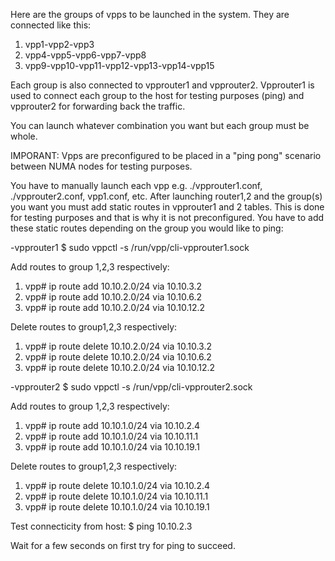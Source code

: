 Here are the groups of vpps to be launched in the system. They are connected 
like this:

1. vpp1-vpp2-vpp3
2. vpp4-vpp5-vpp6-vpp7-vpp8
3. vpp9-vpp10-vpp11-vpp12-vpp13-vpp14-vpp15

Each group is also connected to vpprouter1 and vpprouter2. Vpprouter1 is used
to connect each group to the host for testing purposes (ping) and vpprouter2 
for forwarding back the traffic.

You can launch whatever combination you want but each group must be whole. 

IMPORANT: Vpps are preconfigured to be placed in a "ping pong" scenario between
NUMA nodes for testing purposes.

You have to manually launch each vpp e.g. ./vpprouter1.conf, ./vpprouter2.conf,
vpp1.conf, etc. After launching router1,2 and the group(s) you want you must 
add static routes in vpprouter1 and 2 tables. This is done for testing purposes
and that is why it is not preconfigured. You have to add these static routes
depending on the group you would like to ping:


-vpprouter1
$ sudo vppctl -s /run/vpp/cli-vpprouter1.sock 

Add routes to group 1,2,3 respectively:
1. vpp# ip route add 10.10.2.0/24 via 10.10.3.2
2. vpp# ip route add 10.10.2.0/24 via 10.10.6.2
3. vpp# ip route add 10.10.2.0/24 via 10.10.12.2

Delete routes to group1,2,3 respectively:
1. vpp# ip route delete 10.10.2.0/24 via 10.10.3.2
2. vpp# ip route delete 10.10.2.0/24 via 10.10.6.2
3. vpp# ip route delete 10.10.2.0/24 via 10.10.12.2


-vpprouter2
$ sudo vppctl -s /run/vpp/cli-vpprouter2.sock 

Add routes to group 1,2,3 respectively:
1. vpp# ip route add 10.10.1.0/24 via 10.10.2.4
2. vpp# ip route add 10.10.1.0/24 via 10.10.11.1
3. vpp# ip route add 10.10.1.0/24 via 10.10.19.1

Delete routes to group1,2,3 respectively:
1. vpp# ip route delete 10.10.1.0/24 via 10.10.2.4
2. vpp# ip route delete 10.10.1.0/24 via 10.10.11.1
3. vpp# ip route delete 10.10.1.0/24 via 10.10.19.1

Test connecticity from host:
$ ping 10.10.2.3

Wait for a few seconds on first try for ping to succeed.
